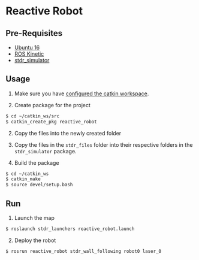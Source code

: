 # Reactive Robot

## Pre-Requisites

* [Ubuntu 16](https://releases.ubuntu.com/16.04/)
* [ROS Kinetic](http://wiki.ros.org/kinetic/Installation/Ubuntu)
* [stdr_simulator](http://wiki.ros.org/stdr_simulator/Tutorials/Set%20up%20STDR%20Simulator#Get_STDR_Simulator_from_Github)

## Usage

1. Make sure you have [configured the catkin workspace](http://wiki.ros.org/ROS/Tutorials/InstallingandConfiguringROSEnvironment#Create_a_ROS_Workspace).

1. Create package for the project

```bash
$ cd ~/catkin_ws/src
$ catkin_create_pkg reactive_robot
```

2. Copy the files into the newly created folder

3. Copy the files in the `stdr_files` folder into their respective folders in the `stdr_simulator` package.

4. Build the package

```bash
$ cd ~/catkin_ws
$ catkin_make
$ source devel/setup.bash
```

## Run

1. Launch the map

```bash
$ roslaunch stdr_launchers reactive_robot.launch
```

2. Deploy the robot

```bash
$ rosrun reactive_robot stdr_wall_following robot0 laser_0
```